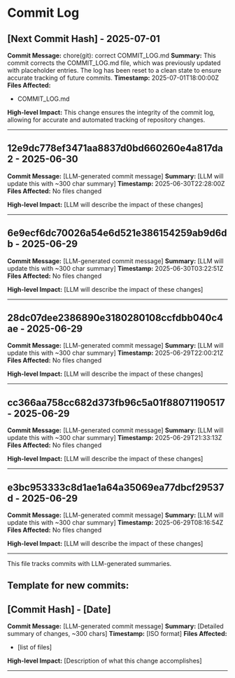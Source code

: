 # Commit Log

## [Next Commit Hash] - 2025-07-01
**Commit Message:** chore(git): correct COMMIT_LOG.md
**Summary:** This commit corrects the COMMIT_LOG.md file, which was previously updated with placeholder entries. The log has been reset to a clean state to ensure accurate tracking of future commits.
**Timestamp:** 2025-07-01T18:00:00Z
**Files Affected:** 
- COMMIT_LOG.md

**High-level Impact:**
This change ensures the integrity of the commit log, allowing for accurate and automated tracking of repository changes.

---


## 12e9dc778ef3471aa8837d0bd660260e4a817da2 - 2025-06-30
**Commit Message:** [LLM-generated commit message]
**Summary:** [LLM will update this with ~300 char summary]
**Timestamp:** 2025-06-30T22:28:00Z
**Files Affected:** 
No files changed

**High-level Impact:**
[LLM will describe the impact of these changes]

---

## 6e9ecf6dc70026a54e6d521e386154259ab9d6db - 2025-06-29
**Commit Message:** [LLM-generated commit message]
**Summary:** [LLM will update this with ~300 char summary]
**Timestamp:** 2025-06-30T03:22:51Z
**Files Affected:** 
No files changed

**High-level Impact:**
[LLM will describe the impact of these changes]

---

## 28dc07dee2386890e3180280108ccfdbb040c4ae - 2025-06-29
**Commit Message:** [LLM-generated commit message]
**Summary:** [LLM will update this with ~300 char summary]
**Timestamp:** 2025-06-29T22:00:21Z
**Files Affected:** 
No files changed

**High-level Impact:**
[LLM will describe the impact of these changes]

---

## cc366aa758cc682d373fb96c5a01f88071190517 - 2025-06-29
**Commit Message:** [LLM-generated commit message]
**Summary:** [LLM will update this with ~300 char summary]
**Timestamp:** 2025-06-29T21:33:13Z
**Files Affected:** 
No files changed

**High-level Impact:**
[LLM will describe the impact of these changes]

---

## e3bc953333c8d1ae1a64a35069ea77dbcf29537d - 2025-06-29
**Commit Message:** [LLM-generated commit message]
**Summary:** [LLM will update this with ~300 char summary]
**Timestamp:** 2025-06-29T08:16:54Z
**Files Affected:** 
No files changed

**High-level Impact:**
[LLM will describe the impact of these changes]

---
This file tracks commits with LLM-generated summaries.

## Template for new commits:
## [Commit Hash] - [Date]
**Commit Message:** [LLM-generated commit message]
**Summary:** [Detailed summary of changes, ~300 chars]
**Timestamp:** [ISO format]
**Files Affected:** 
- [list of files]

**High-level Impact:**
[Description of what this change accomplishes]

---
